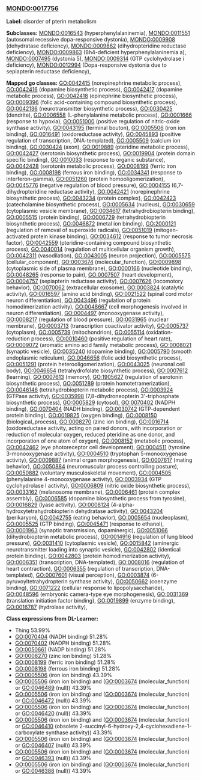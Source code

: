 
### [MONDO:0017756](http://purl.obolibrary.org/obo/MONDO_0017756)
**Label:** disorder of pterin metabolism

**Subclasses:** [MONDO:0016543](http://purl.obolibrary.org/obo/MONDO_0016543) (hyperphenylalaninemia), [MONDO:0011551](http://purl.obolibrary.org/obo/MONDO_0011551) (autosomal recessive dopa-responsive dystonia), [MONDO:0009908](http://purl.obolibrary.org/obo/MONDO_0009908) (dehydratase deficiency), [MONDO:0009862](http://purl.obolibrary.org/obo/MONDO_0009862) (dihydropteridine reductase deficiency), [MONDO:0009863](http://purl.obolibrary.org/obo/MONDO_0009863) (Bh4-deficient hyperphenylalaninemia a), [MONDO:0007495](http://purl.obolibrary.org/obo/MONDO_0007495) (dystonia 5), [MONDO:0009314](http://purl.obolibrary.org/obo/MONDO_0009314) (GTP cyclohydrolase i deficiency), [MONDO:0012994](http://purl.obolibrary.org/obo/MONDO_0012994) (Dopa-responsive dystonia due to sepiapterin reductase deficiency), 

**Mapped go classes:** [GO:0042415](http://purl.obolibrary.org/obo/GO_0042415) (norepinephrine metabolic process), [GO:0042416](http://purl.obolibrary.org/obo/GO_0042416) (dopamine biosynthetic process), [GO:0042417](http://purl.obolibrary.org/obo/GO_0042417) (dopamine metabolic process), [GO:0042418](http://purl.obolibrary.org/obo/GO_0042418) (epinephrine biosynthetic process), [GO:0009396](http://purl.obolibrary.org/obo/GO_0009396) (folic acid-containing compound biosynthetic process), [GO:0042136](http://purl.obolibrary.org/obo/GO_0042136) (neurotransmitter biosynthetic process), [GO:0030425](http://purl.obolibrary.org/obo/GO_0030425) (dendrite), [GO:0006558](http://purl.obolibrary.org/obo/GO_0006558) (L-phenylalanine metabolic process), [GO:0001666](http://purl.obolibrary.org/obo/GO_0001666) (response to hypoxia), [GO:0051000](http://purl.obolibrary.org/obo/GO_0051000) (positive regulation of nitric-oxide synthase activity), [GO:0043195](http://purl.obolibrary.org/obo/GO_0043195) (terminal bouton), [GO:0005506](http://purl.obolibrary.org/obo/GO_0005506) (iron ion binding), [GO:0016491](http://purl.obolibrary.org/obo/GO_0016491) (oxidoreductase activity), [GO:0045893](http://purl.obolibrary.org/obo/GO_0045893) (positive regulation of transcription, DNA-templated), [GO:0005509](http://purl.obolibrary.org/obo/GO_0005509) (calcium ion binding), [GO:0030424](http://purl.obolibrary.org/obo/GO_0030424) (axon), [GO:0019889](http://purl.obolibrary.org/obo/GO_0019889) (pteridine metabolic process), [GO:0042427](http://purl.obolibrary.org/obo/GO_0042427) (serotonin biosynthetic process), [GO:0019904](http://purl.obolibrary.org/obo/GO_0019904) (protein domain specific binding), [GO:0010033](http://purl.obolibrary.org/obo/GO_0010033) (response to organic substance), [GO:0042428](http://purl.obolibrary.org/obo/GO_0042428) (serotonin metabolic process), [GO:0008199](http://purl.obolibrary.org/obo/GO_0008199) (ferric iron binding), [GO:0008198](http://purl.obolibrary.org/obo/GO_0008198) (ferrous iron binding), [GO:0034341](http://purl.obolibrary.org/obo/GO_0034341) (response to interferon-gamma), [GO:0051260](http://purl.obolibrary.org/obo/GO_0051260) (protein homooligomerization), [GO:0045776](http://purl.obolibrary.org/obo/GO_0045776) (negative regulation of blood pressure), [GO:0004155](http://purl.obolibrary.org/obo/GO_0004155) (6,7-dihydropteridine reductase activity), [GO:0042421](http://purl.obolibrary.org/obo/GO_0042421) (norepinephrine biosynthetic process), [GO:0043234](http://purl.obolibrary.org/obo/GO_0043234) (protein complex), [GO:0042423](http://purl.obolibrary.org/obo/GO_0042423) (catecholamine biosynthetic process), [GO:0005634](http://purl.obolibrary.org/obo/GO_0005634) (nucleus), [GO:0030659](http://purl.obolibrary.org/obo/GO_0030659) (cytoplasmic vesicle membrane), [GO:0034617](http://purl.obolibrary.org/obo/GO_0034617) (tetrahydrobiopterin binding), [GO:0005515](http://purl.obolibrary.org/obo/GO_0005515) (protein binding), [GO:0006729](http://purl.obolibrary.org/obo/GO_0006729) (tetrahydrobiopterin biosynthetic process), [GO:0046872](http://purl.obolibrary.org/obo/GO_0046872) (metal ion binding), [GO:2000121](http://purl.obolibrary.org/obo/GO_2000121) (regulation of removal of superoxide radicals), [GO:0051019](http://purl.obolibrary.org/obo/GO_0051019) (mitogen-activated protein kinase binding), [GO:0034612](http://purl.obolibrary.org/obo/GO_0034612) (response to tumor necrosis factor), [GO:0042559](http://purl.obolibrary.org/obo/GO_0042559) (pteridine-containing compound biosynthetic process), [GO:0040014](http://purl.obolibrary.org/obo/GO_0040014) (regulation of multicellular organism growth), [GO:0042311](http://purl.obolibrary.org/obo/GO_0042311) (vasodilation), [GO:0043005](http://purl.obolibrary.org/obo/GO_0043005) (neuron projection), [GO:0005575](http://purl.obolibrary.org/obo/GO_0005575) (cellular_component), [GO:0003674](http://purl.obolibrary.org/obo/GO_0003674) (molecular_function), [GO:0009898](http://purl.obolibrary.org/obo/GO_0009898) (cytoplasmic side of plasma membrane), [GO:0000166](http://purl.obolibrary.org/obo/GO_0000166) (nucleotide binding), [GO:0048265](http://purl.obolibrary.org/obo/GO_0048265) (response to pain), [GO:0007507](http://purl.obolibrary.org/obo/GO_0007507) (heart development), [GO:0004757](http://purl.obolibrary.org/obo/GO_0004757) (sepiapterin reductase activity), [GO:0007626](http://purl.obolibrary.org/obo/GO_0007626) (locomotory behavior), [GO:0070062](http://purl.obolibrary.org/obo/GO_0070062) (extracellular exosome), [GO:0003824](http://purl.obolibrary.org/obo/GO_0003824) (catalytic activity), [GO:0016597](http://purl.obolibrary.org/obo/GO_0016597) (amino acid binding), [GO:0021522](http://purl.obolibrary.org/obo/GO_0021522) (spinal cord motor neuron differentiation), [GO:0043496](http://purl.obolibrary.org/obo/GO_0043496) (regulation of protein homodimerization activity), [GO:0048667](http://purl.obolibrary.org/obo/GO_0048667) (cell morphogenesis involved in neuron differentiation), [GO:0004497](http://purl.obolibrary.org/obo/GO_0004497) (monooxygenase activity), [GO:0008217](http://purl.obolibrary.org/obo/GO_0008217) (regulation of blood pressure), [GO:0031965](http://purl.obolibrary.org/obo/GO_0031965) (nuclear membrane), [GO:0003713](http://purl.obolibrary.org/obo/GO_0003713) (transcription coactivator activity), [GO:0005737](http://purl.obolibrary.org/obo/GO_0005737) (cytoplasm), [GO:0005739](http://purl.obolibrary.org/obo/GO_0005739) (mitochondrion), [GO:0055114](http://purl.obolibrary.org/obo/GO_0055114) (oxidation-reduction process), [GO:0010460](http://purl.obolibrary.org/obo/GO_0010460) (positive regulation of heart rate), [GO:0009072](http://purl.obolibrary.org/obo/GO_0009072) (aromatic amino acid family metabolic process), [GO:0008021](http://purl.obolibrary.org/obo/GO_0008021) (synaptic vesicle), [GO:0035240](http://purl.obolibrary.org/obo/GO_0035240) (dopamine binding), [GO:0005790](http://purl.obolibrary.org/obo/GO_0005790) (smooth endoplasmic reticulum), [GO:0046656](http://purl.obolibrary.org/obo/GO_0046656) (folic acid biosynthetic process), [GO:0051291](http://purl.obolibrary.org/obo/GO_0051291) (protein heterooligomerization), [GO:0043025](http://purl.obolibrary.org/obo/GO_0043025) (neuronal cell body), [GO:0046654](http://purl.obolibrary.org/obo/GO_0046654) (tetrahydrofolate biosynthetic process), [GO:0007612](http://purl.obolibrary.org/obo/GO_0007612) (learning), [GO:0007613](http://purl.obolibrary.org/obo/GO_0007613) (memory), [GO:1905627](http://purl.obolibrary.org/obo/GO_1905627) (regulation of serotonin biosynthetic process), [GO:0051289](http://purl.obolibrary.org/obo/GO_0051289) (protein homotetramerization), [GO:0046146](http://purl.obolibrary.org/obo/GO_0046146) (tetrahydrobiopterin metabolic process), [GO:0003924](http://purl.obolibrary.org/obo/GO_0003924) (GTPase activity), [GO:0035998](http://purl.obolibrary.org/obo/GO_0035998) (7,8-dihydroneopterin 3'-triphosphate biosynthetic process), [GO:0005829](http://purl.obolibrary.org/obo/GO_0005829) (cytosol), [GO:0070402](http://purl.obolibrary.org/obo/GO_0070402) (NADPH binding), [GO:0070404](http://purl.obolibrary.org/obo/GO_0070404) (NADH binding), [GO:0030742](http://purl.obolibrary.org/obo/GO_0030742) (GTP-dependent protein binding), [GO:0019825](http://purl.obolibrary.org/obo/GO_0019825) (oxygen binding), [GO:0008150](http://purl.obolibrary.org/obo/GO_0008150) (biological_process), [GO:0008270](http://purl.obolibrary.org/obo/GO_0008270) (zinc ion binding), [GO:0016714](http://purl.obolibrary.org/obo/GO_0016714) (oxidoreductase activity, acting on paired donors, with incorporation or reduction of molecular oxygen, reduced pteridine as one donor, and incorporation of one atom of oxygen), [GO:0008152](http://purl.obolibrary.org/obo/GO_0008152) (metabolic process), [GO:0042462](http://purl.obolibrary.org/obo/GO_0042462) (eye photoreceptor cell development), [GO:0004511](http://purl.obolibrary.org/obo/GO_0004511) (tyrosine 3-monooxygenase activity), [GO:0004510](http://purl.obolibrary.org/obo/GO_0004510) (tryptophan 5-monooxygenase activity), [GO:0009887](http://purl.obolibrary.org/obo/GO_0009887) (animal organ morphogenesis), [GO:0007617](http://purl.obolibrary.org/obo/GO_0007617) (mating behavior), [GO:0050884](http://purl.obolibrary.org/obo/GO_0050884) (neuromuscular process controlling posture), [GO:0050882](http://purl.obolibrary.org/obo/GO_0050882) (voluntary musculoskeletal movement), [GO:0004505](http://purl.obolibrary.org/obo/GO_0004505) (phenylalanine 4-monooxygenase activity), [GO:0003934](http://purl.obolibrary.org/obo/GO_0003934) (GTP cyclohydrolase I activity), [GO:0006809](http://purl.obolibrary.org/obo/GO_0006809) (nitric oxide biosynthetic process), [GO:0033162](http://purl.obolibrary.org/obo/GO_0033162) (melanosome membrane), [GO:0006461](http://purl.obolibrary.org/obo/GO_0006461) (protein complex assembly), [GO:0006585](http://purl.obolibrary.org/obo/GO_0006585) (dopamine biosynthetic process from tyrosine), [GO:0016829](http://purl.obolibrary.org/obo/GO_0016829) (lyase activity), [GO:0008124](http://purl.obolibrary.org/obo/GO_0008124) (4-alpha-hydroxytetrahydrobiopterin dehydratase activity), [GO:0043204](http://purl.obolibrary.org/obo/GO_0043204) (perikaryon), [GO:0042755](http://purl.obolibrary.org/obo/GO_0042755) (eating behavior), [GO:0005654](http://purl.obolibrary.org/obo/GO_0005654) (nucleoplasm), [GO:0005525](http://purl.obolibrary.org/obo/GO_0005525) (GTP binding), [GO:0045471](http://purl.obolibrary.org/obo/GO_0045471) (response to ethanol), [GO:0001963](http://purl.obolibrary.org/obo/GO_0001963) (synaptic transmission, dopaminergic), [GO:0051066](http://purl.obolibrary.org/obo/GO_0051066) (dihydrobiopterin metabolic process), [GO:0014916](http://purl.obolibrary.org/obo/GO_0014916) (regulation of lung blood pressure), [GO:0031410](http://purl.obolibrary.org/obo/GO_0031410) (cytoplasmic vesicle), [GO:0015842](http://purl.obolibrary.org/obo/GO_0015842) (aminergic neurotransmitter loading into synaptic vesicle), [GO:0042802](http://purl.obolibrary.org/obo/GO_0042802) (identical protein binding), [GO:0042803](http://purl.obolibrary.org/obo/GO_0042803) (protein homodimerization activity), [GO:0006351](http://purl.obolibrary.org/obo/GO_0006351) (transcription, DNA-templated), [GO:0008016](http://purl.obolibrary.org/obo/GO_0008016) (regulation of heart contraction), [GO:0006355](http://purl.obolibrary.org/obo/GO_0006355) (regulation of transcription, DNA-templated), [GO:0007601](http://purl.obolibrary.org/obo/GO_0007601) (visual perception), [GO:0003874](http://purl.obolibrary.org/obo/GO_0003874) (6-pyruvoyltetrahydropterin synthase activity), [GO:0050662](http://purl.obolibrary.org/obo/GO_0050662) (coenzyme binding), [GO:0071222](http://purl.obolibrary.org/obo/GO_0071222) (cellular response to lipopolysaccharide), [GO:0048596](http://purl.obolibrary.org/obo/GO_0048596) (embryonic camera-type eye morphogenesis), [GO:0031369](http://purl.obolibrary.org/obo/GO_0031369) (translation initiation factor binding), [GO:0019899](http://purl.obolibrary.org/obo/GO_0019899) (enzyme binding), [GO:0016787](http://purl.obolibrary.org/obo/GO_0016787) (hydrolase activity), 

**Class expressions from DL-Learner:**

- Thing 53.99%
- [GO:0070404](http://purl.obolibrary.org/obo/GO_0070404) (NADH binding) 51.28%
- [GO:0070402](http://purl.obolibrary.org/obo/GO_0070402) (NADPH binding) 51.28%
- [GO:0050661](http://purl.obolibrary.org/obo/GO_0050661) (NADP binding) 51.28%
- [GO:0008270](http://purl.obolibrary.org/obo/GO_0008270) (zinc ion binding) 51.28%
- [GO:0008199](http://purl.obolibrary.org/obo/GO_0008199) (ferric iron binding) 51.28%
- [GO:0008198](http://purl.obolibrary.org/obo/GO_0008198) (ferrous iron binding) 51.28%
- [GO:0005506](http://purl.obolibrary.org/obo/GO_0005506) (iron ion binding) 43.39%
- [GO:0005506](http://purl.obolibrary.org/obo/GO_0005506) (iron ion binding) and ([GO:0003674](http://purl.obolibrary.org/obo/GO_0003674) (molecular_function) or [GO:0046489](http://purl.obolibrary.org/obo/GO_0046489) (null)) 43.39%
- [GO:0005506](http://purl.obolibrary.org/obo/GO_0005506) (iron ion binding) and ([GO:0003674](http://purl.obolibrary.org/obo/GO_0003674) (molecular_function) or [GO:0046472](http://purl.obolibrary.org/obo/GO_0046472) (null)) 43.39%
- [GO:0005506](http://purl.obolibrary.org/obo/GO_0005506) (iron ion binding) and ([GO:0003674](http://purl.obolibrary.org/obo/GO_0003674) (molecular_function) or [GO:0046420](http://purl.obolibrary.org/obo/GO_0046420) (null)) 43.39%
- [GO:0005506](http://purl.obolibrary.org/obo/GO_0005506) (iron ion binding) and ([GO:0003674](http://purl.obolibrary.org/obo/GO_0003674) (molecular_function) or [GO:0046410](http://purl.obolibrary.org/obo/GO_0046410) (obsolete 2-succinyl-6-hydroxy-2,4-cyclohexadiene-1-carboxylate synthase activity)) 43.39%
- [GO:0005506](http://purl.obolibrary.org/obo/GO_0005506) (iron ion binding) and ([GO:0003674](http://purl.obolibrary.org/obo/GO_0003674) (molecular_function) or [GO:0046407](http://purl.obolibrary.org/obo/GO_0046407) (null)) 43.39%
- [GO:0005506](http://purl.obolibrary.org/obo/GO_0005506) (iron ion binding) and ([GO:0003674](http://purl.obolibrary.org/obo/GO_0003674) (molecular_function) or [GO:0046393](http://purl.obolibrary.org/obo/GO_0046393) (null)) 43.39%
- [GO:0005506](http://purl.obolibrary.org/obo/GO_0005506) (iron ion binding) and ([GO:0003674](http://purl.obolibrary.org/obo/GO_0003674) (molecular_function) or [GO:0046388](http://purl.obolibrary.org/obo/GO_0046388) (null)) 43.39%


